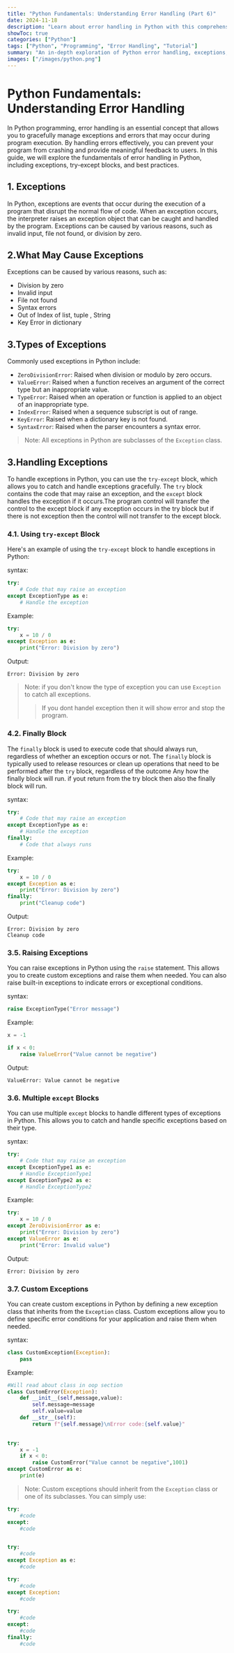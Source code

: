 ```yaml
---
title: "Python Fundamentals: Understanding Error Handling (Part 6)"
date: 2024-11-18
description: "Learn about error handling in Python with this comprehensive guide, part of our series on Python programming."
showToc: true
categories: ["Python"]
tags: ["Python", "Programming", "Error Handling", "Tutorial"]
summary: "An in-depth exploration of Python error handling, exceptions, and best practices."
images: ["/images/python.png"]
---
```


# Python Fundamentals: Understanding Error Handling
In Python programming, error handling is an essential concept that allows you to gracefully manage exceptions and errors that may occur during program execution. By handling errors effectively, you can prevent your program from crashing and provide meaningful feedback to users. In this guide, we will explore the fundamentals of error handling in Python, including exceptions, try-except blocks, and best practices.


## 1. Exceptions
In Python, exceptions are events that occur during the execution of a program that disrupt the normal flow of code. When an exception occurs, the interpreter raises an exception object that can be caught and handled by the program. Exceptions can be caused by various reasons, such as invalid input, file not found, or division by zero.

## 2.What May Cause Exceptions
Exceptions can be caused by various reasons, such as:
- Division by zero
- Invalid input
- File not found
- Syntax errors
- Out of Index of list, tuple , String 
- Key Error in dictionary


## 3.Types of Exceptions
Commonly used exceptions in Python include:
- `ZeroDivisionError`: Raised when division or modulo by zero occurs.
- `ValueError`: Raised when a function receives an argument of the correct type but an inappropriate value.
- `TypeError`: Raised when an operation or function is applied to an object of an inappropriate type.
- `IndexError`: Raised when a sequence subscript is out of range.
- `KeyError`: Raised when a dictionary key is not found.
- `SyntaxError`: Raised when the parser encounters a syntax error.
> Note: All exceptions in Python are subclasses of the `Exception` class.


## 3.Handling Exceptions
To handle exceptions in Python, you can use the `try-except` block, which allows you to catch and handle exceptions gracefully. The `try` block contains the code that may raise an exception, and the `except` block handles the exception if it occurs.The program control will transfer the control to the except block if any exception occurs in the try block but if there is not exception then the control will not transfer to the except block.

### 4.1. Using `try-except` Block
Here's an example of using the `try-except` block to handle exceptions in Python:

syntax:
```python
try:
    # Code that may raise an exception
except ExceptionType as e:
    # Handle the exception
```

Example:
```python
try:
    x = 10 / 0
except Exception as e:
    print("Error: Division by zero")
```

Output:
```
Error: Division by zero
```


> Note: if you don't know the type of exception you can use `Exception` to catch all exceptions.
>>If you dont handel exception then it will show error and stop the program.


### 4.2. Finally Block
The `finally` block is used to execute code that should always run, regardless of whether an exception occurs or not. The `finally` block is typically used to release resources or clean up operations that need to be performed after the `try` block, regardless of the outcome Any how the finally block will run. if yout return from the try block then also the finally block will run.

syntax:
```python
try:
    # Code that may raise an exception
except ExceptionType as e:
    # Handle the exception
finally:
    # Code that always runs
```

Example:
```python
try:
    x = 10 / 0
except Exception as e:
    print("Error: Division by zero")
finally:
    print("Cleanup code")
```

Output:
```
Error: Division by zero
Cleanup code
```


### 3.5. Raising Exceptions
You can raise exceptions in Python using the `raise` statement. This allows you to create custom exceptions and raise them when needed. You can also raise built-in exceptions to indicate errors or exceptional conditions.

syntax:
```python
raise ExceptionType("Error message")
```

Example:
```python
x = -1

if x < 0:
    raise ValueError("Value cannot be negative")
```

Output:
```
ValueError: Value cannot be negative
```

### 3.6. Multiple `except` Blocks
You can use multiple `except` blocks to handle different types of exceptions in Python. This allows you to catch and handle specific exceptions based on their type.

syntax:
```python
try:
    # Code that may raise an exception
except ExceptionType1 as e:
    # Handle ExceptionType1
except ExceptionType2 as e:
    # Handle ExceptionType2
```

Example:
```python
try:
    x = 10 / 0
except ZeroDivisionError as e:
    print("Error: Division by zero")
except ValueError as e:
    print("Error: Invalid value")
```

Output:
```
Error: Division by zero
```


### 3.7. Custom Exceptions
You can create custom exceptions in Python by defining a new exception class that inherits from the `Exception` class. Custom exceptions allow you to define specific error conditions for your application and raise them when needed.

syntax:
```python
class CustomException(Exception):
    pass
```

Example:
```python
#Will read about class in oop section
class CustomError(Exception):
    def __init__(self,message,value):
        self.message=message
        self.value=value
    def __str__(self):
        return f"{self.message}\nError code:{self.value}"
    

try:
    x = -1
    if x < 0:
        raise CustomError("Value cannot be negative",1001)
except CustomError as e:
    print(e)
```

> Note: Custom exceptions should inherit from the `Exception` class or one of its subclasses.
> You can simply use:
```python
try:
    #code
except:
    #code


try:
    #code
except Exception as e:
    #code

try:
    #code
except Exception:
    #code

try:
    #code
except:
    #code
finally:
    #code
```


